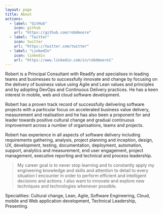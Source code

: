 ```yaml
---
layout: page
title: About
actions:
  - label: "GitHub"
    icon: github
    url: "https://github.com/robdmoore"
  - label: "Twitter"
    icon: twitter
    url: "https://twitter.com/twitter"
  - label: "LinkedIn"
    icon: linkedin
    url: "https://www.linkedin.com/in/robdmoore1"
---
```


Robert is a Principal Consultant with Readify and specialises in leading teams and businesses to successfully innovate and change by focusing on the delivery of business value using Agile and Lean values and principles and by adopting DevOps and Continuous Delivery practices. He has a keen interest in mobile, web and cloud software development.

Robert has a proven track record of successfully delivering software projects with a particular focus on accelerated business value delivery, measurement and realisation and he has also been a proponent for and leader towards positive cultural change and gradual continuous improvement across a number of organisations, teams and projects.

Robert has experience in all aspects of software delivery including requirements gathering, analysis, project planning and inception, design, UX, development, testing, documentation, deployment, automation, support, analytics and measurement, end user engagement, project management, executive reporting and technical and process leadership.

> My career goal is to never stop learning and to constantly apply my engineering knowledge and skills and attention to detail to every situation I encounter in order to perform efficient and intelligent decisions and actions. I also want to innovate and explore new techniques and technologies whenever possible.

Specialities: Cultural change, Lean, Agile, Software Engineering, Cloud, mobile and Web application development, Technical Leadership, Presenting.
